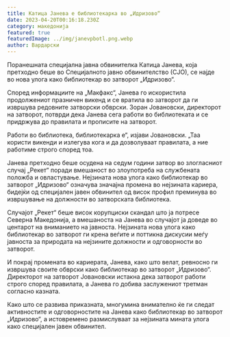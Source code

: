 ```yaml
---
title: Катица Јанева е библиотекарка во „Идризово“
date: 2023-04-20T00:16:18.230Z
category: македонија
featured: true
featuredImage: ../img/janevpbotl.png.webp
author: Вардарски
---
```


Поранешната специјална јавна обвинителка Катица Јанева, која претходно беше во Специјалното јавно обвинителство (СЈО), се најде во нова улога како библиотекар во затворот „Идризово“.

Според информациите на „Макфакс“, Јанева го искористила продолжениот празничен викенд и се вратила во затворот да ги извршува редовните затворски обврски. Зоран Јовановски, директорот на затворот, потврди дека Јанева сега работи во библиотеката и се придржува до правилата и прописите на затворот.

Работи во библиотека, библиотекарка е“, изјави Јовановски. „Таа користи викенди и излегува кога и да дозволуваат правилата, а ние работиме строго според тоа.

Јанева претходно беше осудена на седум години затвор во злогласниот случај „Рекет“ поради вмешаност во злоупотреба на службената положба и овластување. Нејзината нова улога како библиотекар во затворот „Идризово“ означува значајна промена во нејзината кариера, бидејќи од специјален јавен обвинител од висок профил преминува во извршување на должности во затворската библиотека.

Случајот „Рекет“ беше висок корупциски скандал што ја потресе Северна Македонија, а вмешаноста на Јанева во случајот ја доведе во центарот на вниманието на јавноста. Нејзината нова улога како библиотекар во затворот ги крена веѓите и поттикна дискусии меѓу јавноста за природата на нејзините должности и одговорности во затворот.

И покрај промената во кариерата, Јанева, како што велат, ревносно ги извршува своите обврски како библиотекар во затворот „Идризово“. Директорот на затворот Јовановски истакна дека затворот работи строго според правилата, а Јанева го добива заслужениот третман согласно казната.

Како што се развива приказната, многумина внимателно ќе ги следат активностите и одговорностите на Јанева како библиотекар во затворот „Идризово“, а истовремено размислуваат за нејзината мината улога како специјален јавен обвинител.
